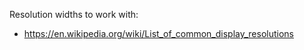 Resolution widths to work with:

* https://en.wikipedia.org/wiki/List_of_common_display_resolutions
